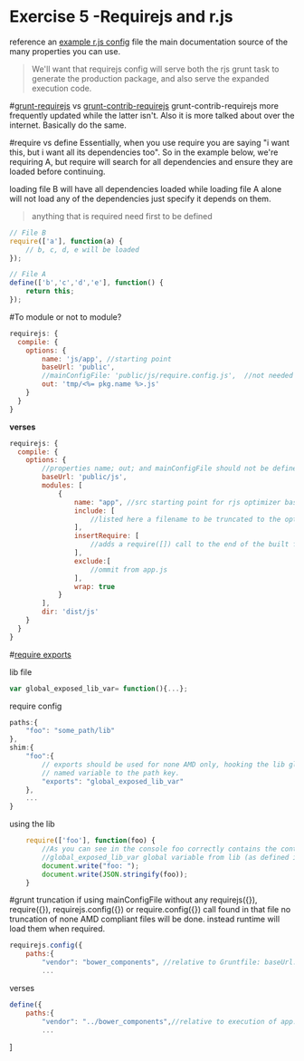 # Exercise 5 -Requirejs and r.js


reference an [example r.js config] file the main documentation source of the many properties you can use.

>We'll want that requirejs config will serve both the rjs grunt task to generate the production package, and also serve the expanded execution code.

#[grunt-requirejs](https://github.com/asciidisco/grunt-requirejs) vs [grunt-contrib-requirejs](https://github.com/gruntjs/grunt-contrib-requirejs)
grunt-contrib-requirejs more frequently updated while the latter isn't. Also it is more talked about over the internet. Basically do the same.


#require vs define
Essentially, when you use require you are saying "i want this, but i want all its dependencies too". So in the example below, we're requiring A, but require will search for all dependencies and ensure they are loaded before continuing.

loading file B will have all dependencies loaded while loading file A alone will not load any of the dependencies just specify it depends on them.

>anything that is required need first to be defined

```js
// File B
require(['a'], function(a) {
    // b, c, d, e will be loaded
});

// File A
define(['b','c','d','e'], function() {
    return this;
});
```

#To module or not to module?

```js
requirejs: {
  compile: {
    options: {
        name: 'js/app', //starting point
        baseUrl: 'public',
        //mainConfigFile: 'public/js/require.config.js',  //not needed since app.js will preload it
        out: 'tmp/<%= pkg.name %>.js'
    }
  }
}
```
**verses**
```js
requirejs: {
  compile: {
    options: {
        //properties name; out; and mainConfigFile should not be defined when using modules
        baseUrl: 'public/js',
        modules: [
            {
                name: "app", //src starting point for rjs optimizer baseUrl+name+.js
                include: [
                    //listed here a filename to be truncated to the optimized file
                ],
                insertRequire: [
                    //adds a require([]) call to the end of the built file
                ],
                exclude:[
                    //ommit from app.js
                ],
                wrap: true
            }
        ],
        dir: 'dist/js'
    }
  }
}
```
#[require exports]

lib file
```js
var global_exposed_lib_var= function(){...};
```
require config
```js
paths:{
    "foo": "some_path/lib"
},
shim:{
    "foo":{
        // exports should be used for none AMD only, hooking the lib globally exposed
        // named variable to the path key.
        "exports": "global_exposed_lib_var"
    },
    ...
}
```
using the lib
```js
    require(['foo'], function(foo) {
        //As you can see in the console foo correctly contains the content of the
        //global_exposed_lib_var global variable from lib (as defined in the shim config)
        document.write("foo: ");
        document.write(JSON.stringify(foo));
    }
```

#grunt truncation
if using mainConfigFile without any requirejs({}), require({}), requirejs.config({}) or require.config({}) call found in that file no truncation of none AMD compliant files will be done. instead runtime will load them when required.
```js
requirejs.config({
    paths:{
        "vendor": "bower_components", //relative to Gruntfile: baseUrl: 'public'
        ...
```
verses
```js
define({
    paths:{
        "vendor": "../bower_components",//relative to execution of app.js
        ...
```


]






[example r.js config]:https://github.com/jrburke/r.js/blob/master/build/example.build.js
[require exports]:http://plnkr.co/edit/Rn0JvdNloKaFyOwAWgQ1?p=preview
